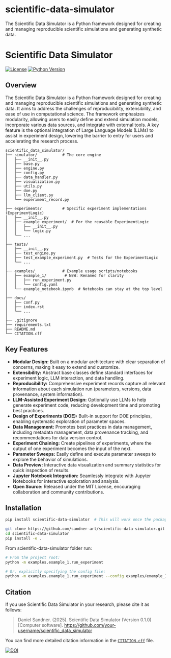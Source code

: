 # scientific-data-simulator
The Scientific Data Simulator is a Python framework designed for creating and managing reproducible scientific simulations and generating synthetic data. 

# Scientific Data Simulator

[![License](https://img.shields.io/badge/License-MIT-blue.svg)](https://opensource.org/licenses/MIT)
[![Python Version](https://img.shields.io/badge/Python-3.8%2B-blue.svg)](https://www.python.org/downloads/)
<!-- Add other badges as needed (e.g., build status, code coverage) -->

## Overview

The Scientific Data Simulator is a Python framework designed for creating and managing reproducible scientific simulations and generating synthetic data.  It aims to address the challenges of reproducibility, extensibility, and ease of use in computational science. The framework emphasizes modularity, allowing users to easily define and extend simulation models, incorporate various data sources, and integrate with external tools. A key feature is the optional integration of Large Language Models (LLMs) to assist in experiment design, lowering the barrier to entry for users and accelerating the research process.

```console
scientific_data_simulator/
├── simulator/           # The core engine
│   ├── __init__.py
│   ├── base.py
│   ├── engine.py
│   ├── config.py
│   ├── data_handler.py
│   ├── visualization.py
│   ├── utils.py
│   ├── doe.py
│   ├── llm_client.py
│   └── experiment_record.py
│
├── experiments/         # Specific experiment implementations (ExperimentLogic)
│   ├── __init__.py
│   ├── example_experiment/  # For the reusable ExperimentLogic
│   │   ├── __init__.py
│   │   └── logic.py
│   └── ...
│
├── tests/
│   ├── __init__.py
│   ├── test_engine.py
│   ├── test_example_experiment.py  # Tests for the ExperimentLogic
│   └── ...
│
├── examples/            # Example usage scripts/notebooks
│   ├── example_1/        # NEW: Renamed for clarity
│   │   ├── run_experiment.py
│   │   └── config.yaml
│   └── example_notebook.ipynb  # Notebooks can stay at the top level
│
├── docs/
│   ├── conf.py
│   ├── index.rst
│   └── ...
│
├── .gitignore
├── requirements.txt
├── README.md
└── CITATION.cff

```

## Key Features

*   **Modular Design:**  Built on a modular architecture with clear separation of concerns, making it easy to extend and customize.
*   **Extensibility:**  Abstract base classes define standard interfaces for experiment logic, LLM interaction, and data handling.
*   **Reproducibility:** Comprehensive experiment records capture all relevant information about each simulation run (parameters, versions, data provenance, system information).
*   **LLM-Assisted Experiment Design:**  Optionally use LLMs to help generate experiment code, reducing development time and promoting best practices.
*   **Design of Experiments (DOE):**  Built-in support for DOE principles, enabling systematic exploration of parameter spaces.
*   **Data Management:**  Promotes best practices in data management, including metadata management, data provenance tracking, and recommendations for data version control.
*   **Experiment Chaining:**  Create pipelines of experiments, where the output of one experiment becomes the input of the next.
*   **Parameter Sweeps:** Easily define and execute parameter sweeps to explore the behavior of simulations.
*   **Data Preview:**  Interactive data visualization and summary statistics for quick inspection of results.
*   **Jupyter Notebook Integration:**  Seamlessly integrate with Jupyter Notebooks for interactive exploration and analysis.
*   **Open Source:** Released under the MIT License, encouraging collaboration and community contributions.

## Installation

```bash
pip install scientific-data-simulator  # This will work once the package is on PyPI
```
```bash
git clone https://github.com/sandner-art/scientific-data-simulator.git 
cd scientific-data-simulator
pip install -e .
```

From scientific-data-simulator folder run:

```bash
# From the project root:
python -m examples.example_1.run_experiment

# Or, explicitly specifying the config file:
python -m examples.example_1.run_experiment --config examples/example_1/config.yaml
```

## Citation

If you use Scientific Data Simulator in your research, please cite it as follows:

> Daniel Sandner. (2025). Scientific Data Simulator (Version 0.1.0) [Computer software].  https://github.com/your-username/scientific_data_simulator

You can find more detailed citation information in the [`CITATION.cff`](CITATION.cff) file.

[![DOI](https://zenodo.org/badge/DOI/10.5281/zenodo.XXXXXXX.svg)](https://doi.org/10.5281/zenodo.XXXXXXX)  <!-- Add this after you get a DOI -->

